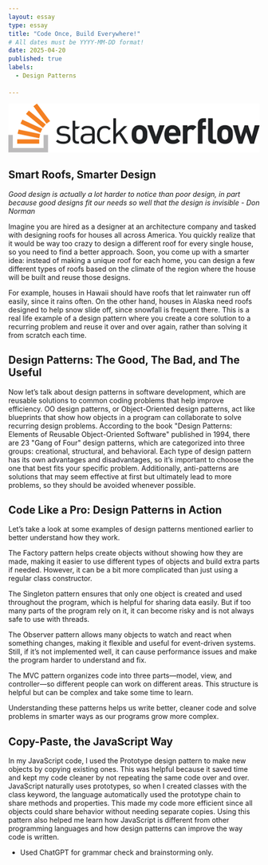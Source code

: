 ```yaml
---
layout: essay
type: essay
title: "Code Once, Build Everywhere!"
# All dates must be YYYY-MM-DD format!
date: 2025-04-20
published: true
labels:
  - Design Patterns

---
```


<img class="img-fluid" src="../img/Ask-Smarter-and-Learn-Faster:-The-Science-of-Smart-Questions/stackoverflow.png">

## Smart Roofs, Smarter Design

*Good design is actually a lot harder to notice than poor design, in part because good designs fit our needs so well that the design is invisible - Don Norman*

Imagine you are hired as a designer at an architecture company and tasked with designing roofs for houses all across America. You quickly realize that it would be way too crazy to design a different roof for every single house, so you need to find a better approach. Soon, you come up with a smarter idea: instead of making a unique roof for each home, you can design a few different types of roofs based on the climate of the region where the house will be built and reuse those designs.

For example, houses in Hawaii should have roofs that let rainwater run off easily, since it rains often. On the other hand, houses in Alaska need roofs designed to help snow slide off, since snowfall is frequent there. This is a real life example of a design pattern where you create a core solution to a recurring problem and reuse it over and over again, rather than solving it from scratch each time.

## Design Patterns: The Good, The Bad, and The Useful

Now let’s talk about design patterns in software development, which are reusable solutions to common coding problems that help improve efficiency. OO design patterns, or Object-Oriented design patterns, act like blueprints that show how objects in a program can collaborate to solve recurring design problems. According to the book "Design Patterns: Elements of Reusable Object-Oriented Software" published in 1994, there are 23 "Gang of Four" design patterns, which are categorized into three groups: creational, structural, and behavioral. Each type of design pattern has its own advantages and disadvantages, so it’s important to choose the one that best fits your specific problem. Additionally, anti-patterns are solutions that may seem effective at first but ultimately lead to more problems, so they should be avoided whenever possible.

## Code Like a Pro: Design Patterns in Action

Let’s take a look at some examples of design patterns mentioned earlier to better understand how they work. 

The Factory pattern helps create objects without showing how they are made, making it easier to use different types of objects and build extra parts if needed. However, it can be a bit more complicated than just using a regular class constructor. 

The Singleton pattern ensures that only one object is created and used throughout the program, which is helpful for sharing data easily. But if too many parts of the program rely on it, it can become risky and is not always safe to use with threads. 

The Observer pattern allows many objects to watch and react when something changes, making it flexible and useful for event-driven systems. Still, if it’s not implemented well, it can cause performance issues and make the program harder to understand and fix. 

The MVC pattern organizes code into three parts—model, view, and controller—so different people can work on different areas. This structure is helpful but can be complex and take some time to learn.

Understanding these patterns helps us write better, cleaner code and solve problems in smarter ways as our programs grow more complex.

## Copy-Paste, the JavaScript Way

In my JavaScript code, I used the Prototype design pattern to make new objects by copying existing ones. This was helpful because it saved time and kept my code cleaner by not repeating the same code over and over. JavaScript naturally uses prototypes, so when I created classes with the class keyword, the language automatically used the prototype chain to share methods and properties. This made my code more efficient since all objects could share behavior without needing separate copies. Using this pattern also helped me learn how JavaScript is different from other programming languages and how design patterns can improve the way code is written.

- Used ChatGPT for grammar check and brainstorming only.
